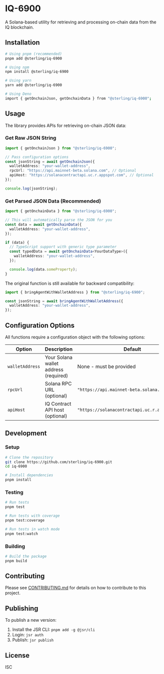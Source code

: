 # IQ-6900

A Solana-based utility for retrieving and processing on-chain data from the IQ blockchain.

## Installation

```bash
# Using pnpm (recommended)
pnpm add @sterling/iq-6900

# Using npm
npm install @sterling/iq-6900

# Using yarn
yarn add @sterling/iq-6900

# Using Deno
import { getOnchainJson, getOnchainData } from "@sterling/iq-6900";
```

## Usage

The library provides APIs for retrieving on-chain JSON data:

### Get Raw JSON String

```typescript
import { getOnchainJson } from "@sterling/iq-6900";

// Pass configuration options
const jsonString = await getOnchainJson({
  walletAddress: "your-wallet-address",
  rpcUrl: "https://api.mainnet-beta.solana.com", // Optional
  apiHost: "https://solanacontractapi.uc.r.appspot.com", // Optional
});

console.log(jsonString);
```

### Get Parsed JSON Data (Recommended)

```typescript
import { getOnchainData } from "@sterling/iq-6900";

// This will automatically parse the JSON for you
const data = await getOnchainData({
  walletAddress: "your-wallet-address",
});

if (data) {
  // TypeScript support with generic type parameter
  const typedData = await getOnchainData<YourDataType>({
    walletAddress: "your-wallet-address",
  });

  console.log(data.someProperty);
}
```

The original function is still available for backward compatibility:

```typescript
import { bringAgentWithWalletAddress } from "@sterling/iq-6900";

const jsonString = await bringAgentWithWalletAddress({
  walletAddress: "your-wallet-address",
});
```

## Configuration Options

All functions require a configuration object with the following options:

| Option          | Description                           | Default                                        |
| --------------- | ------------------------------------- | ---------------------------------------------- |
| `walletAddress` | Your Solana wallet address (required) | None - must be provided                        |
| `rpcUrl`        | Solana RPC URL (optional)             | `"https://api.mainnet-beta.solana.com"`        |
| `apiHost`       | IQ Contract API host (optional)       | `"https://solanacontractapi.uc.r.appspot.com"` |

## Development

### Setup

```bash
# Clone the repository
git clone https://github.com/sterling/iq-6900.git
cd iq-6900

# Install dependencies
pnpm install
```

### Testing

```bash
# Run tests
pnpm test

# Run tests with coverage
pnpm test:coverage

# Run tests in watch mode
pnpm test:watch
```

### Building

```bash
# Build the package
pnpm build
```

## Contributing

Please see [CONTRIBUTING.md](./CONTRIBUTING.md) for details on how to contribute to this project.

## Publishing

To publish a new version:

1. Install the JSR CLI: `pnpm add -g @jsr/cli`
2. Login: `jsr auth`
3. Publish: `jsr publish`

## License

ISC
